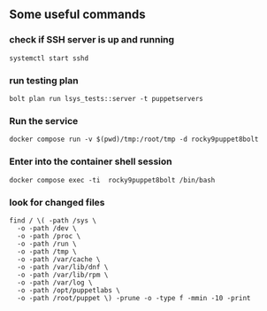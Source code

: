 ## Some useful commands

### check if SSH server is up and running

```
systemctl start sshd
```

### run testing plan

```
bolt plan run lsys_tests::server -t puppetservers
```

### Run the service

```
docker compose run -v $(pwd)/tmp:/root/tmp -d rocky9puppet8bolt
```

### Enter into the container shell session

```
docker compose exec -ti  rocky9puppet8bolt /bin/bash
```

### look for changed files

```
find / \( -path /sys \
  -o -path /dev \
  -o -path /proc \
  -o -path /run \
  -o -path /tmp \
  -o -path /var/cache \
  -o -path /var/lib/dnf \
  -o -path /var/lib/rpm \
  -o -path /var/log \
  -o -path /opt/puppetlabs \
  -o -path /root/puppet \) -prune -o -type f -mmin -10 -print
```
